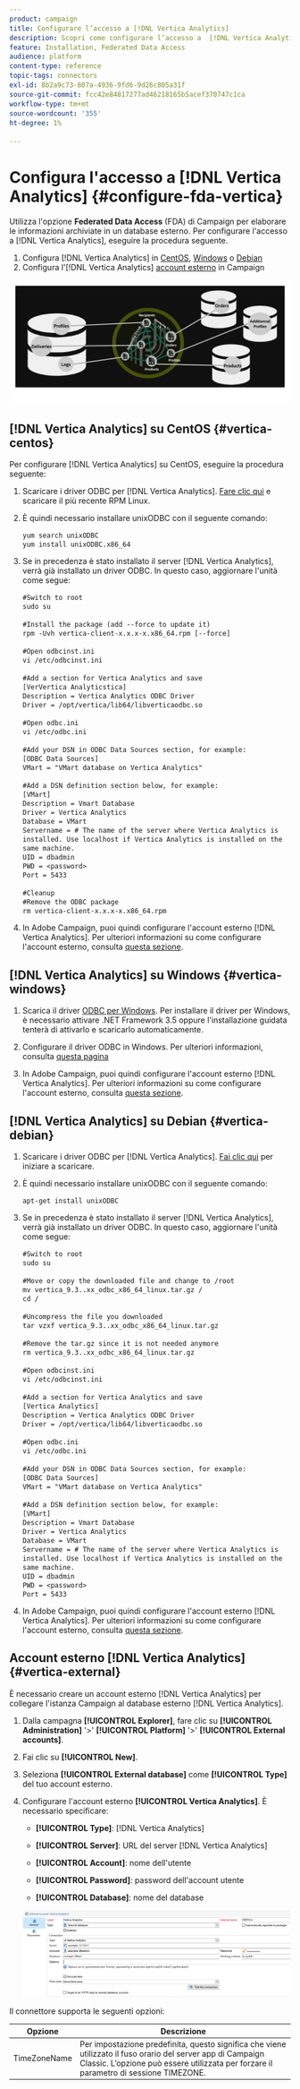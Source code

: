 ```yaml
---
product: campaign
title: Configurare l’accesso a [!DNL Vertica Analytics]
description: Scopri come configurare l’accesso a  [!DNL Vertica Analytics]  in FDA
feature: Installation, Federated Data Access
audience: platform
content-type: reference
topic-tags: connectors
exl-id: 8b2a9c73-807a-4936-9fd6-9d26c805a31f
source-git-commit: fcc42e84817277ad46218165b5acef370747c1ca
workflow-type: tm+mt
source-wordcount: '355'
ht-degree: 1%

---
```


# Configura l&#39;accesso a [!DNL Vertica Analytics] {#configure-fda-vertica}



Utilizza l&#39;opzione **Federated Data Access** (FDA) di Campaign per elaborare le informazioni archiviate in un database esterno. Per configurare l&#39;accesso a [!DNL Vertica Analytics], eseguire la procedura seguente.

1. Configura [!DNL Vertica Analytics] in [CentOS](#vertica-centos), [Windows](#vertica-windows) o [Debian](#vertica-debian)
1. Configura l&#39;[!DNL Vertica Analytics] [account esterno](#vertica-external) in Campaign

![](assets/snowflake_3.png)

## [!DNL Vertica Analytics] su CentOS {#vertica-centos}

Per configurare [!DNL Vertica Analytics] su CentOS, eseguire la procedura seguente:

1. Scaricare i driver ODBC per [!DNL Vertica Analytics]. [Fare clic qui](https://www.vertica.com/download/vertica/client-drivers/) e scaricare il più recente RPM Linux.

1. È quindi necessario installare unixODBC con il seguente comando:

   ```
   yum search unixODBC
   yum install unixODBC.x86_64
   ```

1. Se in precedenza è stato installato il server [!DNL Vertica Analytics], verrà già installato un driver ODBC. In questo caso, aggiornare l&#39;unità come segue:

   ```
   #Switch to root
   sudo su
   
   #Install the package (add --force to update it)
   rpm -Uvh vertica-client-x.x.x-x.x86_64.rpm [--force]
   
   #Open odbcinst.ini
   vi /etc/odbcinst.ini
   
   #Add a section for Vertica Analytics and save
   [VerVertica Analyticstica]
   Description = Vertica Analytics ODBC Driver
   Driver = /opt/vertica/lib64/libverticaodbc.so
   
   #Open odbc.ini
   vi /etc/odbc.ini
   
   #Add your DSN in ODBC Data Sources section, for example:
   [ODBC Data Sources]
   VMart = "VMart database on Vertica Analytics"
   
   #Add a DSN definition section below, for example:
   [VMart]
   Description = Vmart Database
   Driver = Vertica Analytics
   Database = VMart
   Servername = # The name of the server where Vertica Analytics is installed. Use localhost if Vertica Analytics is installed on the same machine.
   UID = dbadmin
   PWD = <password>
   Port = 5433
   
   #Cleanup
   #Remove the ODBC package
   rm vertica-client-x.x.x-x.x86_64.rpm
   ```

1. In Adobe Campaign, puoi quindi configurare l&#39;account esterno [!DNL Vertica Analytics]. Per ulteriori informazioni su come configurare l&#39;account esterno, consulta [questa sezione](#vertica-external).

## [!DNL Vertica Analytics] su Windows {#vertica-windows}

1. Scarica il driver [ODBC per Windows](https://www.vertica.com/download/vertica/client-drivers/). Per installare il driver per Windows, è necessario attivare .NET Framework 3.5 oppure l&#39;installazione guidata tenterà di attivarlo e scaricarlo automaticamente.

1. Configurare il driver ODBC in Windows. Per ulteriori informazioni, consulta [questa pagina](https://www.vertica.com/docs/9.2.x/HTML/Content/Authoring/ConnectingToVertica/ClientODBC/SettingUpADSN.htm)

1. In Adobe Campaign, puoi quindi configurare l&#39;account esterno [!DNL Vertica Analytics]. Per ulteriori informazioni su come configurare l&#39;account esterno, consulta [questa sezione](#vertical-external).

## [!DNL Vertica Analytics] su Debian {#vertica-debian}

1. Scaricare i driver ODBC per [!DNL Vertica Analytics]. [Fai clic qui](https://sfc-repo.snowflakecomputing.com/odbc/linux/latest/index.html) per iniziare a scaricare.

1. È quindi necessario installare unixODBC con il seguente comando:

   ```
   apt-get install unixODBC
   ```

1. Se in precedenza è stato installato il server [!DNL Vertica Analytics], verrà già installato un driver ODBC. In questo caso, aggiornare l&#39;unità come segue:

   ```
   #Switch to root
   sudo su
   
   #Move or copy the downloaded file and change to /root
   mv vertica_9.3..xx_odbc_x86_64_linux.tar.gz /
   cd /
   
   #Uncompress the file you downloaded
   tar vzxf vertica_9.3..xx_odbc_x86_64_linux.tar.gz
   
   #Remove the tar.gz since it is not needed anymore
   rm vertica_9.3..xx_odbc_x86_64_linux.tar.gz
   
   #Open odbcinst.ini
   vi /etc/odbcinst.ini
   
   #Add a section for Vertica Analytics and save
   [Vertica Analytics]
   Description = Vertica Analytics ODBC Driver
   Driver = /opt/vertica/lib64/libverticaodbc.so
   
   #Open odbc.ini
   vi /etc/odbc.ini
   
   #Add your DSN in ODBC Data Sources section, for example:
   [ODBC Data Sources]
   VMart = "VMart database on Vertica Analytics"
   
   #Add a DSN definition section below, for example:
   [VMart]
   Description = Vmart Database
   Driver = Vertica Analytics
   Database = VMart
   Servername = # The name of the server where Vertica Analytics is installed. Use localhost if Vertica Analytics is installed on the same machine.
   UID = dbadmin
   PWD = <password>
   Port = 5433
   ```

1. In Adobe Campaign, puoi quindi configurare l&#39;account esterno [!DNL Vertica Analytics]. Per ulteriori informazioni su come configurare l&#39;account esterno, consulta [questa sezione](#vertica-external).

## Account esterno [!DNL Vertica Analytics] {#vertica-external}

È necessario creare un account esterno [!DNL Vertica Analytics] per collegare l&#39;istanza Campaign al database esterno [!DNL Vertica Analytics].

1. Dalla campagna **[!UICONTROL Explorer]**, fare clic su **[!UICONTROL Administration]** &#39;>&#39; **[!UICONTROL Platform]** &#39;>&#39; **[!UICONTROL External accounts]**.

1. Fai clic su **[!UICONTROL New]**.

1. Seleziona **[!UICONTROL External database]** come **[!UICONTROL Type]** del tuo account esterno.

1. Configurare l&#39;account esterno **[!UICONTROL Vertica Analytics]**. È necessario specificare:

   * **[!UICONTROL Type]**: [!DNL Vertica Analytics]

   * **[!UICONTROL Server]**: URL del server [!DNL Vertica Analytics]

   * **[!UICONTROL Account]**: nome dell&#39;utente

   * **[!UICONTROL Password]**: password dell&#39;account utente

   * **[!UICONTROL Database]**: nome del database

   ![](assets/vertica.png)

Il connettore supporta le seguenti opzioni:

| Opzione | Descrizione |
|---|---|
| TimeZoneName | Per impostazione predefinita, questo significa che viene utilizzato il fuso orario del server app di Campaign Classic. L’opzione può essere utilizzata per forzare il parametro di sessione TIMEZONE. |

